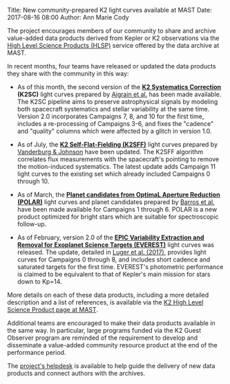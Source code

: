 Title: New community-prepared K2 light curves available at MAST
Date: 2017-08-16 08:00
Author: Ann Marie Cody

The project encourages members of our community to share and archive
value-added data products derived from Kepler or K2 observations
via the [High Level Science Products (HLSP)](https://archive.stsci.edu/k2/hlsps.html) service offered by the data archive at MAST.

In recent months, four teams have released or updated
the data products they share with the community in this way:

* As of this month, the second version of the **[K2 Systematics Correction](https://archive.stsci.edu/prepds/k2sc/) (K2SC)** light curves
prepared by [Aigrain et al.](http://adsabs.harvard.edu/abs/2016MNRAS.459.2408A)
has been made available.
The K2SC pipeline aims to preserve astrophysical signals by modeling
both spacecraft systematics and stellar variability at the same time.
Version 2.0 incorporates Campaigns 7, 8, and 10 for the first time,
includes a re-processing of Campaigns 3-6,
and fixes the "cadence" and "quality" columns which were affected by a glitch in version 1.0.

* As of July, the **[K2 Self-Flat-Fielding (K2SFF)](https://archive.stsci.edu/prepds/k2sff/)** light curves prepared by [Vanderburg & Johnson](http://adsabs.harvard.edu/abs/2014PASP..126..948V) have been updated.
The K2SFF algorithm correlates flux measurements
with the spacecraft's pointing to remove the motion-induced systematics.
The latest update adds Campaign 11 light curves to the existing set which already included Campaigns 0 through 10.

* As of March, the **[Planet candidates from OptimaL Aperture Reduction (POLAR)](https://archive.stsci.edu/prepds/polar/)** light curves and planet candidates prepared by [Barros et al.](http://adsabs.harvard.edu/abs/2016A%26A...594A.100B) have been made available for Campaigns 1 through 6.
POLAR is a new product optimized for bright stars
which are suitable for spectroscopic follow-up.

* As of February, version 2.0 of the **[EPIC Variability Extraction and Removal for Exoplanet Science Targets (EVEREST)](https://archive.stsci.edu/prepds/everest/)** light curves was released.
The update, detailed in [Luger et al. (2017)](http://adsabs.harvard.edu/cgi-bin/bib_query?arXiv:1702.05488),
provides light curves for Campaigns 0 through 8,
and includes short cadence and saturated targets for the first time.
EVEREST's photometric performance is claimed to be equivalent to that of Kepler's main mission for stars down to Kp=14.

More details on each of these data products, including a more detailed description and a list of references, is available via the [K2 High Level Science Product page at MAST](https://archive.stsci.edu/k2/hlsps.html).

Additional teams are encouraged to make their data products available
in the same way. In particular, large programs funded via the K2 Guest Observer program are reminded of the requirement to develop and disseminate a value-added community resource product at the end of the performance period.

The [project's helpdesk](helpdesk.html) is available to help guide the delivery of new data products and connect authors with the archives.
